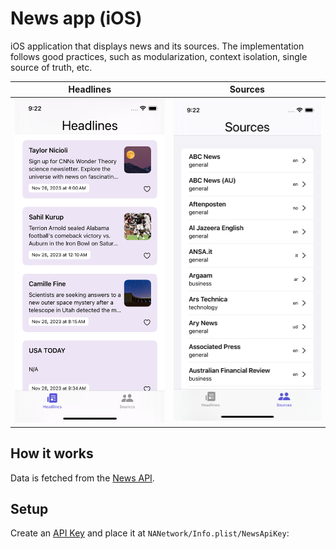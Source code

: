 # News app (iOS)

iOS application that displays news and its sources.<be>
The implementation follows good practices, such as modularization, context isolation, single source of truth, etc.

|                                                                            Headlines                                                                             |                                                                           Sources                                                                           |
|:--------------------------------------------------------------------------------------------------------------------------------------------------------------:|:-------------------------------------------------------------------------------------------------------------------------------------------------------:|
| <img src="https://github.com/rbrauwers/news-app-ios/blob/main/Screenshots/headlines.png" alt="News app (iOS)" width="300"/> | <img src="https://github.com/rbrauwers/news-app-ios/blob/main/Screenshots/sources.png" alt="News app (iOS)" width="300"/> |


## How it works
Data is fetched from the [News API](https://newsapi.org/).

## Setup
Create an [API Key](https://newsapi.org/account) and place it at `NANetwork/Info.plist/NewsApiKey`:
